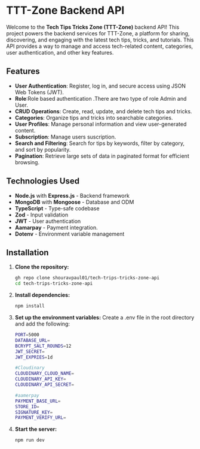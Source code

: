 # TTT-Zone Backend API

Welcome to the **Tech Tips Tricks Zone (TTT-Zone)** backend API! This project powers the backend services for TTT-Zone, a platform for sharing, discovering, and engaging with the latest tech tips, tricks, and tutorials. This API provides a way to manage and access tech-related content, categories, user authentication, and other key features.

## Features

- **User Authentication**: Register, log in, and secure access using JSON Web Tokens (JWT).
- **Role**:Role based authentication .There are two type of role Admin and User.
- **CRUD Operations**: Create, read, update, and delete tech tips and tricks.
- **Categories**: Organize tips and tricks into searchable categories.
- **User Profiles**: Manage personal information and view user-generated content.
- **Subscription**: Manage users suscription.
- **Search and Filtering**: Search for tips by keywords, filter by category, and sort by popularity.
- **Pagination**: Retrieve large sets of data in paginated format for efficient browsing.

## Technologies Used

- **Node.js** with **Express.js** - Backend framework
- **MongoDB** with **Mongoose** - Database and ODM
- **TypeScript** - Type-safe codebase
- **Zod** - Input validation
- **JWT** - User authentication
- **Aamarpay** - Payment integration.
- **Dotenv** - Environment variable management

## Installation

1. **Clone the repository:**

   ```bash
   gh repo clone shouravpaul01/tech-trips-tricks-zone-api
   cd tech-trips-tricks-zone-api

2. **Install dependencies:**

   ```bash
   npm install

3. **Set up the environment variables:**
Create a .env file in the root directory and add the following:
   ```bash
   PORT=5000
   DATABASE_URL=
   BCRYPT_SALT_ROUNDS=12
   JWT_SECRET=
   JWT_EXPRIES=1d

   #Cloudinary
   CLOUDINARY_CLOUD_NAME=
   CLOUDINARY_API_KEY=
   CLOUDINARY_API_SECRET=

   #aamerpay 
   PAYMENT_BASE_URL=
   STORE_ID=
   SIGNATURE_KEY=
   PAYMENT_VERIFY_URL=
   ```

4. **Start the server:**

   ```bash
   npm run dev


